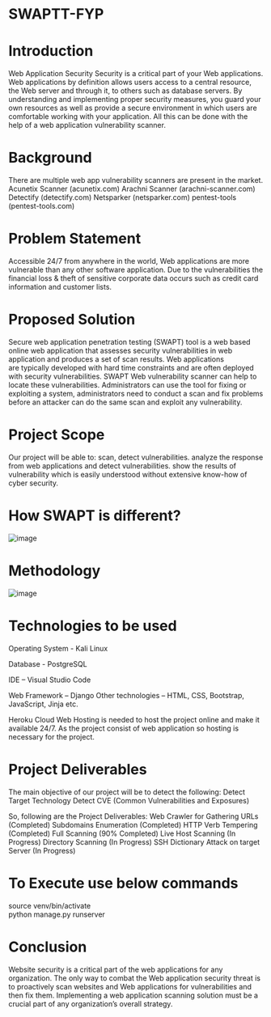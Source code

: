 # SWAPTT-FYP
# Introduction
Web Application Security
Security is a critical part of your Web applications. 
Web applications by definition allows users access to a central resource, the Web server and through it, to others such as database servers. By understanding and implementing proper security measures, you guard your own resources as well as provide a secure environment in which users are comfortable working with your application.
All this can be done with the help of a web application vulnerability scanner.

# Background
There are multiple web app vulnerability scanners are present in the market.
Acunetix Scanner (acunetix.com)
Arachni Scanner  (arachni-scanner.com)
Detectify  (detectify.com)
Netsparker (netsparker.com)
pentest-tools (pentest-tools.com)

# Problem Statement
Accessible 24/7 from anywhere in the world, Web applications are more vulnerable than any other software application. Due to the vulnerabilities the financial loss & theft of sensitive corporate data occurs such as credit card information and customer lists.

# Proposed Solution
Secure web application penetration testing (SWAPT) tool is a web based online web application that assesses security vulnerabilities in web application and produces a set of scan results. 
Web applications are typically developed with hard time constraints and are often deployed with security vulnerabilities. SWAPT Web vulnerability scanner can help to locate these vulnerabilities.
Administrators can use the tool for fixing or exploiting a system, administrators need to conduct a scan and fix problems before an attacker can do the same scan and exploit any vulnerability.

# Project Scope

Our project will be able to:
scan, detect vulnerabilities.
analyze the response from web applications and detect vulnerabilities.
show the results of vulnerability which is easily understood without extensive know-how of cyber security.

# How SWAPT is different?
![image](https://user-images.githubusercontent.com/97851226/182014849-8f4cb29c-e3c6-4e3d-93d2-11286e239e1d.png)

# Methodology
![image](https://user-images.githubusercontent.com/97851226/182014872-0a96eb5b-2f86-42fe-a68f-e5b6801eb948.png)

# Technologies to be used

Operating System - Kali Linux

Database - PostgreSQL

IDE – Visual Studio Code

Web Framework – Django
Other technologies – HTML, CSS, Bootstrap, JavaScript, Jinja etc.

Heroku
Cloud Web Hosting is needed to host the project online and make it available 24/7. As the project consist of web application so hosting is necessary for the project.


# Project Deliverables
The main objective of our project will be to detect the following:
Detect Target Technology
Detect CVE (Common Vulnerabilities and Exposures)

So, following are the Project Deliverables:
Web Crawler for Gathering URLs (Completed)
Subdomains Enumeration (Completed)
HTTP Verb Tempering (Completed)
Full Scanning (90% Completed)
Live Host Scanning (In Progress)
Directory Scanning (In Progress)
SSH Dictionary Attack on target Server (In Progress)

# To Execute use below commands
source venv/bin/activate </br>
python manage.py runserver


# Conclusion
Website security is a critical part of the web applications for any organization.
The only way to combat the Web application security threat is to proactively scan websites and Web applications for vulnerabilities and then fix them.
Implementing a web application scanning solution must be a crucial part of any organization’s overall strategy.


